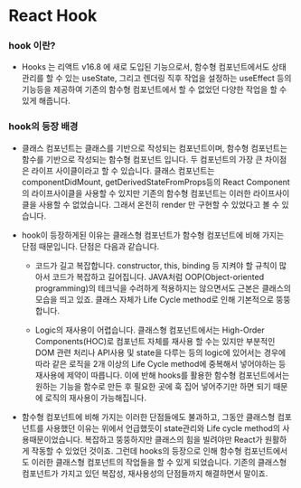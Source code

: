 # React Hook
### hook 이란?

- Hooks 는 리액트 v16.8 에 새로 도입된 기능으로서, 함수형 컴포넌트에서도 상태 관리를 할 수 있는 useState, 그리고 렌더링 직후 작업을 설정하는 useEffect 등의 기능등을 제공하여 기존의 함수형 컴포넌트에서 할 수 없었던 다양한 작업을 할 수 있게 해줍니다.


### hook의 등장 배경

- 클래스 컴포넌트는 클래스를 기반으로 작성되는 컴포넌트이며, 함수형 컴포넌트는 함수를 기반으로 작성되는 함수형 컴포넌트 입니다. 두 컴포넌트의 가장 큰 차이점은 라이프 사이클이라고 할 수 있습니다.
클래스 컴포넌트는 componentDidMount, getDerivedStateFromProps등의 React Component의 라이프사이클을 사용할 수 있지만 기존의 함수형 컴포넌트는 이러한 라이프사이클을 사용할 수 없었습니다. 그래서 온전히 render 만 구현할 수 있었다고 볼 수 있습니다.

- hook이 등장하게된 이유는 클래스형 컴포넌트가 함수형 컴포넌트에 비해 가지는 단점 때문입니다. 단점은 다음과 같습니다.


    - 코드가 길고 복잡합니다.
constructor, this, binding 등 지켜야 할 규칙이 많아서 코드가 복잡하고 길어집니다.
JAVA처럼 OOP(Object-oriented programming)의 테크닉을 수려하게 적용하지는 않으면서도 근본은 클래스의 모습을 띄고 있죠.
클래스 자체가 Life Cycle method로 인해 기본적으로 뚱뚱합니다.

 

    - Logic의 재사용이 어렵습니다.
클래스형 컴포넌트에서는 High-Order Components(HOC)로 컴포넌트 자체를 재사용 할 수는 있지만 부분적인 DOM 관련 처리나 API사용 및 state을 다루는 등의 logic에 있어서는 경우에 따라 같은 로직을 2개 이상의 Life Cycle method에 중복해서 넣어야하는 등 재사용에 제약이 따릅니다.
이에 반해 hooks를 활용한 함수형 컴포넌트에서는 원하는 기능을 함수로 만든 후 필요한 곳에 훅 집어 넣어주기만 하면 되기 때문에 로직의 재사용이 가능해집니다.

- 함수형 컴포넌트에 비해 가지는 이러한 단점들에도 불과하고, 그동안 클래스형 컴포넌트를 사용했던 이유는 위에서 언급했듯이 state관리와 Life cycle method의 사용때문이었습니다.
복잡하고 뚱뚱하지만
클래스의 힘을 빌려야만 React가 원활하게 작동할 수 있었던 것이죠.
그런데 hooks의 등장으로 인해
함수형 컴포넌트에서도 이러한 클래스형 컴포넌트의 작업들을 할 수 있게 되었습니다.
기존의 클래스형 컴포넌트가 가지고 있던 복잡성, 재사용성의 단점들까지 해결하면서 말이죠.
